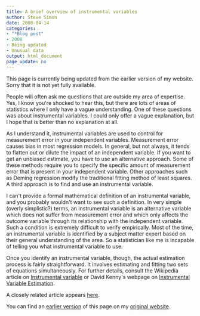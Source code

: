 ```yaml
---
title: A brief overview of instrumental variables
author: Steve Simon
date: 2008-04-14
categories:
- "*Blog post"
- 2008
- Being updated
- Unusual data
output: html_document
page_update: no
---
```

This page is currently being updated from the earlier version of my website. Sorry that it is not yet fully available.

People will often ask me questions that are outside my area of expertise. Yes, I know you're shocked to hear this, but there are lots of areas of statistics where I only have a vague understanding. One of these questions was about instrumental variables. I could only offer a vague explanation, but I hope that is better than no explanation at all.

As I understand it, instrumental variables are used to control for measurement error in your independent variables. Measurement error causes bias in most regression models. In general, but not always, it tends to flatten out or dilute the impact of an independent variable. If you want to get an unbiased estimate, you have to use an alternative approach. Some of these methods require you to specify the specific amount of measurement error that is present in your independent variable. Other approaches such as Deming regression modify the traditional fitting method of least squares. A third approach is to find and use an instrumental variable.

I can't provide a formal mathematical definition of an instrumental variable, and you probably wouldn't want to see such a definition. In very simple (overly simplistic?) terms, an instrumental variable is an alternative variable which does not suffer from measurement error and which only affects the outcome variable through its relationship with the independent variable. Such a condition is extremely difficult to verify empirically. Most of the time, an instrumental variable is identified by a subject matter expert based on their general understanding of the area. So a statistician like me is incapable of telling you what instrumental variable to use.

Once you identify an instrumental variable, though, the actual estimation process is fairly straightforward. It involves estimating and fitting two sets of equations simultaneously. For further details, consult the Wikipedia article on [Instrumental variable](../category/InterestingWebsites.html#insvar) or David Kenny's webpage on [Instrumental Variable Estimation](../category/InterestingWebsites.html#invaes).

A closely related article appears [here][sim3].

You can find an [earlier version][sim1] of this page on my [original website][sim2].

[sim1]: http://www.pmean.com/08/InstrumentalVariables.html
[sim2]: http://www.pmean.com/original_site.html

[sim3]: http://new.pmean.com/journal-club-instrumental-variables.html

